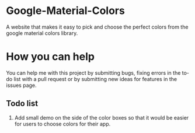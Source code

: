 # Google-Material-Colors
A website that makes it easy to pick and choose the perfect colors from the google material colors library.

# How you can help
You can help me with this project by submitting bugs, fixing errors in the to-do list with a pull request or by submitting new ideas for features in the issues page.

## Todo list
1. Add small demo on the side of the color boxes so that it would be easier for users to choose colors for their app.
